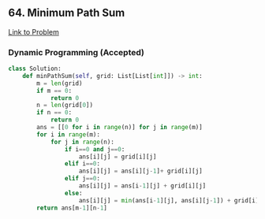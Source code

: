 ## 64. Minimum Path Sum
[Link to Problem](https://leetcode.com/problems/minimum-path-sum/)
### Dynamic Programming (Accepted)
```python
class Solution:
    def minPathSum(self, grid: List[List[int]]) -> int:
        m = len(grid)
        if m == 0:
            return 0
        n = len(grid[0])
        if n == 0:
            return 0
        ans = [[0 for i in range(n)] for j in range(m)]
        for i in range(m):
            for j in range(n):
                if i==0 and j==0:
                    ans[i][j] = grid[i][j]
                elif i==0:
                    ans[i][j] = ans[i][j-1]+ grid[i][j]
                elif j==0:
                    ans[i][j] = ans[i-1][j] + grid[i][j]
                else:
                    ans[i][j] = min(ans[i-1][j], ans[i][j-1]) + grid[i][j]
        return ans[m-1][n-1]
                    
```
